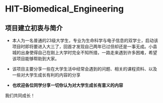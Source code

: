 # HIT-Biomedical_Engineering
## 项目建立初衷与简介
* 本人为一名普通的23级大学生，专业为生命科学与电子信息的双学士，启动该项目时即将要进入大三了，回首才发现自己两年已过但却还是一事无成。小县城的出身使得自己在刚上大学时完全不知所措，一路走来遇到许多困难，希望该项目能够帮助到大家。

* 该项目主要分享一些在大学生活中经常会遇到的问题、相关的课程资料、以及一些对大学生成长有利的内容的分享

* **也欢迎各位同学分享一切你认为对大学生成长有意义的内容**

我们共同成长！
